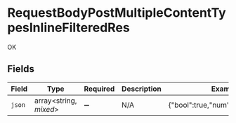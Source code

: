 # RequestBodyPostMultipleContentTypesInlineFilteredRes

OK


## Fields

| Field                                | Type                                 | Required                             | Description                          | Example                              |
| ------------------------------------ | ------------------------------------ | ------------------------------------ | ------------------------------------ | ------------------------------------ |
| `json`                               | array<string, *mixed*>               | :heavy_minus_sign:                   | N/A                                  | {"bool":true,"num":1.1,"str":"test"} |